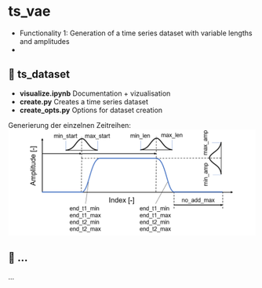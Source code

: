 # ts_vae

* Functionality 1: Generation of a time series dataset with variable lengths and amplitudes
* 

## 📂 ts_dataset

* **visualize.ipynb** Documentation + vizualisation
* **create.py** Creates a time series dataset
* **create_opts.py** Options for dataset creation

Generierung der einzelnen Zeitreihen:
![](images/ts_opts.png)

## 📂 ...

...